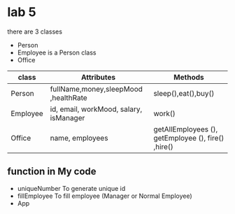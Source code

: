 # lab 5 
there are 3 classes 
 - Person
 - Employee is a Person class
 - Office

| class | Attributes | 	Methods  |
| ------ | ------ | ------ |
| Person |  fullName,money,sleepMood ,healthRate | sleep(),eat(),buy() |
| Employee | id, email, workMood, salary, isManager | work() |
| Office | name, employees | getAllEmployees (), getEmployee (), fire() ,hire() |

## function in My code
- uniqueNumber To generate unique id
- fillEmployee To fill employee (Manager or Normal Employee)
- App
